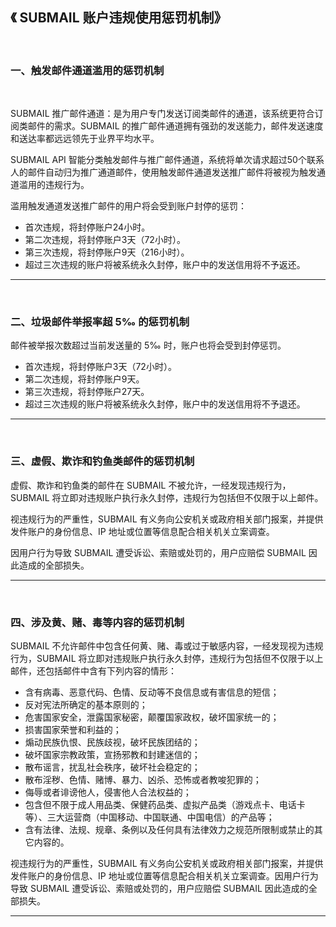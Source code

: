  

## 《 SUBMAIL 账户违规使用惩罚机制》

​	<br>

### 一、触发邮件通道滥用的惩罚机制

<br>

SUBMAIL 推广邮件通道：是为用户专门发送订阅类邮件的通道，该系统更符合订阅类邮件的需求。SUBMAIL 的推广邮件通道拥有强劲的发送能力，邮件发送速度和送达率都远远领先于业界平均水平。

SUBMAIL API 智能分类触发邮件与推广邮件通道，系统将单次请求超过50个联系人的邮件自动归为推广通道邮件，使用触发邮件通道发送推广邮件将被视为触发通道滥用的违规行为。

滥用触发通道发送推广邮件的用户将会受到账户封停的惩罚：

*   首次违规，将封停账户24小时。
*   第二次违规，将封停账户3天（72小时）。
*   第三次违规，将封停账户9天（216小时）。
*   超过三次违规的账户将被系统永久封停，账户中的发送信用将不予返还。

---
<br>

###  二、垃圾邮件举报率超 5‰ 的惩罚机制

邮件被举报次数超过当前发送量的 5‰ 时，账户也将会受到封停惩罚。

*   首次违规，将封停账户3天（72小时）。
*   第二次违规，将封停账户9天。
*   第三次违规，将封停账户27天。
*   超过三次违规的账户将被系统永久封停，账户中的发送信用将不予退还。

---
<br>

### 三、虚假、欺诈和钓鱼类邮件的惩罚机制

虚假、欺诈和钓鱼类的邮件在 SUBMAIL 不被允许，一经发现违规行为，SUBMAIL 将立即对违规账户执行永久封停，违规行为包括但不仅限于以上邮件。

视违规行为的严重性，SUBMAIL 有义务向公安机关或政府相关部门报案，并提供发件账户的身份信息、IP 地址或位置等信息配合相关机关立案调查。

因用户行为导致 SUBMAIL 遭受诉讼、索赔或处罚的，用户应赔偿 SUBMAIL 因此造成的全部损失。

---

<br>

### 四、涉及黄、赌、毒等内容的惩罚机制

SUBMAIL 不允许邮件中包含任何黄、赌、毒或过于敏感内容，一经发现视为违规行为，SUBMAIL 将立即对违规账户执行永久封停，违规行为包括但不仅限于以上邮件，还包括邮件中含有下列内容的情形：

*   含有病毒、恶意代码、色情、反动等不良信息或有害信息的短信；
*   反对宪法所确定的基本原则的；
*   危害国家安全，泄露国家秘密，颠覆国家政权，破坏国家统一的；
*   损害国家荣誉和利益的；
*   煽动民族仇恨、民族歧视，破坏民族团结的；
*   破坏国家宗教政策，宣扬邪教和封建迷信的；
*   散布谣言，扰乱社会秩序，破坏社会稳定的；
*   散布淫秽、色情、赌博、暴力、凶杀、恐怖或者教唆犯罪的；
*   侮辱或者诽谤他人，侵害他人合法权益的；
*   包含但不限于成人用品类、保健药品类、虚拟产品类（游戏点卡、电话卡等）、三大运营商（中国移动、中国联通、中国电信）的产品等；
*   含有法律、法规、规章、条例以及任何具有法律效力之规范所限制或禁止的其它内容的。

视违规行为的严重性，SUBMAIL 有义务向公安机关或政府相关部门报案，并提供发件账户的身份信息、IP 地址或位置等信息配合相关机关立案调查。因用户行为导致 SUBMAIL 遭受诉讼、索赔或处罚的，用户应赔偿 SUBMAIL 因此造成的全部损失。

---